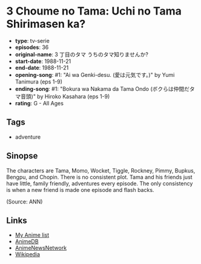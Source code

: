 # 3 Choume no Tama: Uchi no Tama Shirimasen ka?

-   **type**: tv-serie
-   **episodes**: 36
-   **original-name**: 3 丁目のタマ うちのタマ知りませんか?
-   **start-date**: 1988-11-21
-   **end-date**: 1988-11-21
-   **opening-song**: #1: "Ai wa Genki-desu. (愛は元気です。)" by Yumi Tanimura (eps 1-9)
-   **ending-song**: #1: "Bokura wa Nakama da Tama Ondo (ボクらは仲間だタマ音頭)" by Hiroko Kasahara (eps 1-9)
-   **rating**: G - All Ages

## Tags

-   adventure

## Sinopse

The characters are Tama, Momo, Wocket, Tiggle, Rockney, Pimmy, Bupkus, Bengpu, and Chopin. There is no consistent plot. Tama and his friends just have little, family friendly, adventures every episode. The only consistency is when a new friend is made one episode and flash backs.

(Source: ANN)

## Links

-   [My Anime list](https://myanimelist.net/anime/2467/3_Choume_no_Tama__Uchi_no_Tama_Shirimasen_ka)
-   [AnimeDB](http://anidb.info/perl-bin/animedb.pl?show=anime&aid=4678)
-   [AnimeNewsNetwork](http://www.animenewsnetwork.com/encyclopedia/anime.php?id=1426)
-   [Wikipedia](http://en.wikipedia.org/wiki/Tama_and_Friends)
